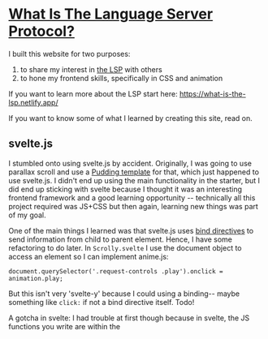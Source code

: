 # [What Is The Language Server Protocol?](https://what-is-the-lsp.netlify.app/) 

I built this website for two purposes:

1. to share my interest in [the LSP](https://microsoft.github.io/language-server-protocol/) with others
2. to hone my frontend skills, specifically in CSS and animation 

If you want to learn more about the LSP start here: https://what-is-the-lsp.netlify.app/

If you want to know some of what I learned by creating this site, read on. 

## svelte.js

I stumbled onto using svelte.js by accident. Originally, I was going to use parallax scroll and use a [Pudding template](https://github.com/the-pudding/svelte-starter) for that, which just happened to use svelte.js. I didn't end up using the main functionality in the starter, but I did end up sticking with svelte because I thought it was an interesting frontend framework and a good learning opportunity -- technically all this project required was JS+CSS but then again, learning new things was part of my goal. 

One of the main things I learned was that svelte.js uses [bind directives](https://svelte.dev/docs/element-directives#bind-property) to send information from child to parent element. Hence, I have some refactoring to do later. In `Scrolly.svelte` I use the document object to access an element so I can implement anime.js:

```
document.querySelector('.request-controls .play').onclick = animation.play;
```

But this isn't very 'svelte-y' because I could using a binding-- maybe something like `click:` if not a bind directive itself. Todo!

A gotcha in svelte: I had trouble at first though because in svelte, the JS functions you write are within the <script> tag, and that's not executed on mount so it might not run if you don't have the function execution tied to a user event-- you have to use the `onMount` [svelte function](https://svelte.dev/docs/svelte#onmount) to avoid this issue.

## anime.js

[anime.js](https://animejs.com/) is a JavaScript library that enables you to animate DOM elements. Typically, you feed the API a 'target' and then specify the movement from there:

```
anime({
  targets: '.element-classname',
  translateX: 990,
  duration: 4000
});
```

I ended up using a couple sets of [keyframes](https://animejs.com/documentation/#animationKeyframes) to animate elements, so I could lay out the animation in steps. 

I also used [Play/Pause](https://animejs.com/documentation/#playPause) controls. I chose them for two reasons. First, because when the user controls the motion, it is more accessible to users who prefer reduced motion (I have yet to implement the `prefers-reduced-motion` CSS query for the last animation I've used, but I should for the same reason). The second reason was because I wanted to give the user the ability to pause the motion to let the concept of asynchronicity sink in. You can see what I mean in [this section](https://what-is-the-lsp.netlify.app/#what-is-an-lsp).

I ran into an issue when animating the `goToDefinition` server request. I wanted to change the text on the parameter to go from `Location` to `Document URI, Position`. 

<img width="350" alt="Screenshot 2023-11-22 at 1 40 48 PM" src="https://github.com/Cerchie/what-is-the-lsp/assets/54046179/fd7c767d-9059-41b2-ac93-eea49df18d63">
<img width="382" alt="Screenshot 2023-11-22 at 1 41 10 PM" src="https://github.com/Cerchie/what-is-the-lsp/assets/54046179/0c4ef4fd-cce3-4656-abae-c47aacdeced3">


I'd do this by using keyframes and changing the innerHTML:


```
	var animationGoToDefReq = anime({
        targets:  '.gotodef-params',
        keyframes: [
            {translateY: 270},
			{innerHTML: 'Location'},
            {translateY: -1},
        ],	
```

Unfortunately, in V3 of anime.js this is not supported-- it adds a 0 to the end of every piece of HTML because it expects a number and 0 is the default. This [will be fixed in V4](https://github.com/juliangarnier/anime/issues/870). 



## CSS

I learned _so much_ about CSS for this! I've been taking Josh W. Comeau's course [CSS for JS Devs](https://css-for-js.dev/), and I'm only halfway through, but I'm no longer scared of CSS. 🤯

Basically, I didn't know before that CSS has different [layout algorithms](https://www.joshwcomeau.com/css/understanding-layout-algorithms/). Once you learn how those algorithms (flexbox, position, grid, table, flow) work, the mystery and confusion surrounding CSS dissipates.

For this particular project, I used a flexbox layout algo for my 'about the author' section:

```
#author-container {
    padding: 20px;;
    display:flex;
    justify-content: space-around;
}
```
I used it because I wanted the elements to be surrounded by space and oriented around the main axis. 

For the rest, I mainly used _positioned_ layout. If you want to learn more about these algorithms, [this blog post](https://www.joshwcomeau.com/css/understanding-layout-algorithms/) by Josh would be a great start. 
